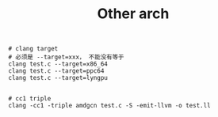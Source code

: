 <h1 align="center">Other arch</h1>




```shell


# clang target 
# 必须是 --target=xxx， 不能没有等于
clang test.c --target=x86_64
clang test.c --target=ppc64
clang test.c --target=lyngpu


# cc1 triple
clang -cc1 -triple amdgcn test.c -S -emit-llvm -o test.ll 


```







